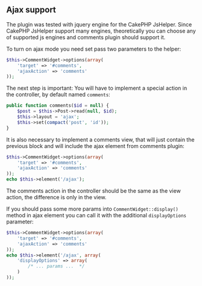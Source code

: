 Ajax support
------------

The plugin was tested with jquery engine for the CakePHP JsHelper. Since CakePHP JsHelper support many engines, theoretically you can choose any of supported js engines and comments plugin should support it.

To turn on ajax mode you need set pass two parameters to the helper:

```php
$this->CommentWidget->options(array(
	'target' => '#comments',
	'ajaxAction' => 'comments'
));
```

The next step is important: You will have to implement a special action in the controller, by default named ```comments```:

```php
public function comments($id = null) {
	$post = $this->Post->read(null, $id);
	$this->layout = 'ajax';
	$this->set(compact('post', 'id'));
}
```

It is also necessary to implement a comments view, that will just contain the previous block and will include the ajax element from comments plugin:

```php
$this->CommentWidget->options(array(
	'target' => '#comments',
	'ajaxAction' => 'comments'
));
echo $this->element('/ajax');
```

The comments action in the controller should be the same as the view action, the difference is only in the view.

If you should pass some more params into ```CommentWidget::display()``` method in ajax element you can call it with the additional ```displayOptions``` parameter:

```php
$this->CommentWidget->options(array(
	'target' => '#comments',
	'ajaxAction' => 'comments'
));
echo $this->element('/ajax', array(
	'displayOptions' => array(
		/* ... params ...  */
	)
));
```
